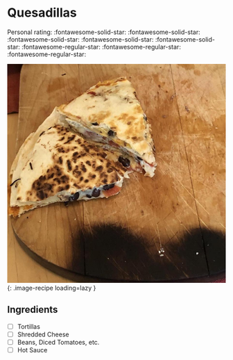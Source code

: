 # Quesadillas

<!-- {cts} rating=2; (User can specify rating on scale of 1-5) -->

Personal rating: :fontawesome-solid-star: :fontawesome-solid-star: :fontawesome-solid-star: :fontawesome-solid-star: :fontawesome-solid-star: :fontawesome-regular-star: :fontawesome-regular-star: :fontawesome-regular-star:

<!-- {cte} -->

<!-- {cts} name_image=quesadillas.jpeg; (User can specify image name) -->

![quesadillas.jpeg](./quesadillas.jpeg){: .image-recipe loading=lazy }

<!-- {cte} -->

## Ingredients

- [ ] Tortillas
- [ ] Shredded Cheese
- [ ] Beans, Diced Tomatoes, etc.
- [ ] Hot Sauce
